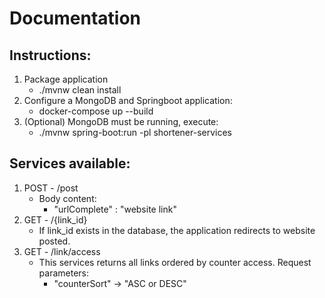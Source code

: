 Documentation
=============

Instructions:
------------------
1. Package application
    * ./mvnw clean install
1. Configure a MongoDB and Springboot application:
    * docker-compose up --build
1. (Optional) MongoDB must be running, execute: 
    * ./mvnw spring-boot:run -pl shortener-services
    
Services available:
-------------------
1. POST - /post
   * Body content:
      - "urlComplete" : "website link"
1. GET - /{link_id}
   * If link_id exists in the database, the application redirects to website posted.
1. GET - /link/access
   * This services returns all links ordered by counter access. Request parameters:
      - "counterSort" -> "ASC or DESC"
